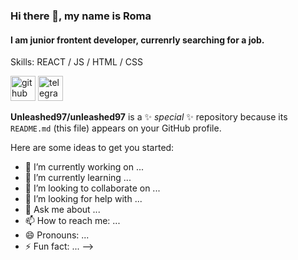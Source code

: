 ### Hi there 👋, my name is Roma
#### I am junior frontent developer, currenrly searching for a job.

Skills: REACT / JS / HTML / CSS

[<img src='https://cdn.jsdelivr.net/npm/simple-icons@3.0.1/icons/github.svg' alt='github' height='40'>](https://github.com/unleashed97)  [<img src='https://cdn.jsdelivr.net/npm/simple-icons@3.0.1/icons/telegram.svg' alt='telegram' height='40'>](https://t.me/unleashed0)  


**Unleashed97/unleashed97** is a ✨ _special_ ✨ repository because its `README.md` (this file) appears on your GitHub profile.

Here are some ideas to get you started:

- 🔭 I’m currently working on ...
- 🌱 I’m currently learning ...
- 👯 I’m looking to collaborate on ...
- 🤔 I’m looking for help with ...
- 💬 Ask me about ...
- 📫 How to reach me: ...
- 😄 Pronouns: ...
- ⚡ Fun fact: ...
-->
